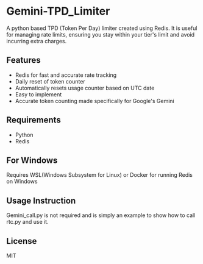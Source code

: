 # Gemini-TPD_Limiter
A python based TPD (Token Per Day) limiter created using Redis. It is useful for managing rate limits, ensuring you stay within your tier's limit and avoid incurring extra charges.

## Features
- Redis for fast and accurate rate tracking
- Daily reset of token counter
- Automatically resets usage counter based on UTC date
- Easy to implement
- Accurate token counting made specifically for Google's Gemini

## Requirements
- Python
- Redis

## For Windows
Requires WSL(Windows Subsystem for Linux) or Docker for running Redis on Windows

## Usage Instruction
Gemini_call.py is not required and is simply an example to show how to call rtc.py and use it.

## License
MIT

